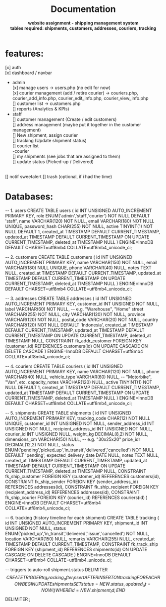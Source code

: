 <div align="center">
  <h1>Documentation</h1>
  <strong>website assignment - shipping management system</strong><br>
  <strong>tables required: shipments, customers, addresses, couriers, tracking</strong>
</div>
<br>

# features:
[x] auth  <br>
[x] dashboard / navbar <br>
- admin <br>
[x] manage users -> users.php (no edit for now)<br>
[x] courier management (add / retire courier) ->  couriers.php, courier_add_info.php, courier_edit_info.php, courier_view_info.php<br>
[] customer list -> customers.php<br>
[] reports (Analytics & KPIs) <br>
- staff <br>
[] customer management (Create / edit customers) <br>
[] address management (maybe put it together in the customer management) <br>
[] New shipment, assign courier <br>
[] tracking (Update shipment status) <br>
[] courier list <br>
-courier <br>
[] my shipments (see jobs that are assigned to them)<br>
[] update status (Picked-up / Delivered) <br>
<br>
[] notif sweetalert
[] trash (optional, if i had the time)

<br>

# Databases:
-- 1. users
CREATE TABLE users (
    id              INT UNSIGNED AUTO_INCREMENT PRIMARY KEY,
    role            ENUM('admin','staff','courier') NOT NULL DEFAULT 'staff',
    name            VARCHAR(120)            NOT NULL,
    email           VARCHAR(180)            NOT NULL UNIQUE,
    password_hash   CHAR(255)               NOT NULL,
    active          TINYINT(1)              NOT NULL DEFAULT 1,
    created_at      TIMESTAMP               DEFAULT CURRENT_TIMESTAMP,
    updated_at      TIMESTAMP               DEFAULT CURRENT_TIMESTAMP ON UPDATE CURRENT_TIMESTAMP,
    deleted_at      TIMESTAMP               NULL
) ENGINE=InnoDB DEFAULT CHARSET=utf8mb4 COLLATE=utf8mb4_unicode_ci;


-- 2. customers 
CREATE TABLE customers (
    id              INT UNSIGNED AUTO_INCREMENT PRIMARY KEY,
    name            VARCHAR(150)            NOT NULL,
    email           VARCHAR(180)            NULL UNIQUE,
    phone           VARCHAR(40)             NULL,
    notes           TEXT                    NULL,
    created_at      TIMESTAMP               DEFAULT CURRENT_TIMESTAMP,
    updated_at      TIMESTAMP               DEFAULT CURRENT_TIMESTAMP ON UPDATE CURRENT_TIMESTAMP,
    deleted_at      TIMESTAMP               NULL
) ENGINE=InnoDB DEFAULT CHARSET=utf8mb4 COLLATE=utf8mb4_unicode_ci;


-- 3. addresses
CREATE TABLE addresses (
    id              INT UNSIGNED AUTO_INCREMENT PRIMARY KEY,
    customer_id     INT UNSIGNED            NOT NULL,
    label           VARCHAR(60)             NOT NULL,         -- e.g. "Warehouse", "Home"
    street          VARCHAR(255)            NOT NULL,
    city            VARCHAR(120)            NOT NULL,
    province        VARCHAR(120)            NOT NULL,
    postal_code     VARCHAR(20)             NOT NULL,
    country         VARCHAR(120)            NOT NULL DEFAULT 'Indonesia',
    created_at      TIMESTAMP               DEFAULT CURRENT_TIMESTAMP,
    updated_at      TIMESTAMP               DEFAULT CURRENT_TIMESTAMP ON UPDATE CURRENT_TIMESTAMP,
    deleted_at      TIMESTAMP               NULL,
    CONSTRAINT fk_addr_customer FOREIGN KEY (customer_id)
        REFERENCES customers(id)
        ON UPDATE CASCADE ON DELETE CASCADE
) ENGINE=InnoDB DEFAULT CHARSET=utf8mb4 COLLATE=utf8mb4_unicode_ci;


-- 4. couriers 
CREATE TABLE couriers (
    id              INT UNSIGNED AUTO_INCREMENT PRIMARY KEY,
    name            VARCHAR(120)            NOT NULL,
    phone           VARCHAR(40)             NULL,
    vehicle_type    VARCHAR(60)             NULL,             -- "Motorbike", "Van", etc.
    capacity_notes  VARCHAR(120)            NULL,
    active          TINYINT(1)              NOT NULL DEFAULT 1,
    created_at      TIMESTAMP               DEFAULT CURRENT_TIMESTAMP,
    updated_at      TIMESTAMP               DEFAULT CURRENT_TIMESTAMP ON UPDATE CURRENT_TIMESTAMP,
    deleted_at      TIMESTAMP               NULL
) ENGINE=InnoDB DEFAULT CHARSET=utf8mb4 COLLATE=utf8mb4_unicode_ci;


-- 5. shipments 
CREATE TABLE shipments (
    id                      INT UNSIGNED AUTO_INCREMENT PRIMARY KEY,
    tracking_code           CHAR(12)                NOT NULL UNIQUE,
    customer_id             INT UNSIGNED            NOT NULL,
    sender_address_id       INT UNSIGNED            NOT NULL,
    recipient_address_id    INT UNSIGNED            NOT NULL,
    courier_id              INT UNSIGNED            NULL,
    weight_kg               DECIMAL(8,2)            NOT NULL,
    dimensions_cm           VARCHAR(50)             NULL,      -- e.g. "30x25x20"
    price_idr               DECIMAL(12,2)           NOT NULL,
    status                  ENUM('pending','picked_up','in_transit','delivered','cancelled')
                                                    NOT NULL DEFAULT 'pending',
    expected_delivery_date  DATE                    NULL,
    notes                   TEXT                    NULL,
    created_at              TIMESTAMP               DEFAULT CURRENT_TIMESTAMP,
    updated_at              TIMESTAMP               DEFAULT CURRENT_TIMESTAMP ON UPDATE CURRENT_TIMESTAMP,
    deleted_at              TIMESTAMP               NULL,
    CONSTRAINT fk_ship_customer    FOREIGN KEY (customer_id)          REFERENCES customers(id),
    CONSTRAINT fk_ship_sender      FOREIGN KEY (sender_address_id)    REFERENCES addresses(id),
    CONSTRAINT fk_ship_recipient   FOREIGN KEY (recipient_address_id) REFERENCES addresses(id),
    CONSTRAINT fk_ship_courier     FOREIGN KEY (courier_id)           REFERENCES couriers(id)
) ENGINE=InnoDB DEFAULT CHARSET=utf8mb4 COLLATE=utf8mb4_unicode_ci;


-- 6. tracking  (history timeline for each shipment)
CREATE TABLE tracking (
    id              INT UNSIGNED AUTO_INCREMENT PRIMARY KEY,
    shipment_id     INT UNSIGNED            NOT NULL,
    status          ENUM('picked_up','in_transit','delivered','issue','cancelled')
                                            NOT NULL,
    location        VARCHAR(150)            NULL,
    remarks         VARCHAR(255)            NULL,
    created_at      TIMESTAMP               DEFAULT CURRENT_TIMESTAMP,
    CONSTRAINT fk_track_ship FOREIGN KEY (shipment_id)
        REFERENCES shipments(id)
        ON UPDATE CASCADE ON DELETE CASCADE
) ENGINE=InnoDB DEFAULT CHARSET=utf8mb4 COLLATE=utf8mb4_unicode_ci;


-- triggers to auto-roll shipment.status
DELIMITER $$
CREATE TRIGGER trg_tracking_after_insert
AFTER INSERT ON tracking
FOR EACH ROW
BEGIN
    UPDATE shipments
    SET status = NEW.status,
        updated_at = NOW()
    WHERE id = NEW.shipment_id;
END$$
DELIMITER ;
